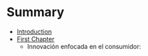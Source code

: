# Summary

* [Introduction](README.md)
* [First Chapter](chapter1.md)
   *  Innovación enfocada en el consumidor:

